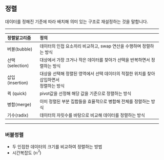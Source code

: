 ## 정렬

데이터를 정해진 기준에 따라 배치해 의미 있는 구조로 재설정하는 것을 말합니다.

-----
| 정렬알고리즘        | 정의                                                     |
|:--------------|:-------------------------------------------------------|
| 버블(bubble)    | 데이터의 인접 요소끼리 비교하고, swap 연산을 수행하며 정렬하는 방식               |
| 선택(selection) | 대상에서 가장 크거나 작은 데이터를 찾아가 선택을 반복하면서 정렬하는 방식              |
| 삽입(insertion) | 대상을 선택해 정렬된 영역에서 선택 데이터의 적절한 위치를 찾아 삽입하면서 <br> 정렬하는 방식 |
| 퀵 (quick)     | pivot값을 선정해 해당 값을 기준으로 정렬하는 방식                         |
| 병합(merge)     | 이미 정렬된 부분 집합들을 효율적으로 병합해 전체를 정렬하는 방식                   |
| 기수(radix)     | 데이터의 자릿수를 바탕으로 비교해 데이터를 정렬하는 방식                        |

----- 

### 버블정렬
- 두 인접한 데이터의 크기를 비교하여 정렬하는 방법
- 시간복잡도 (![img.png](img.png))